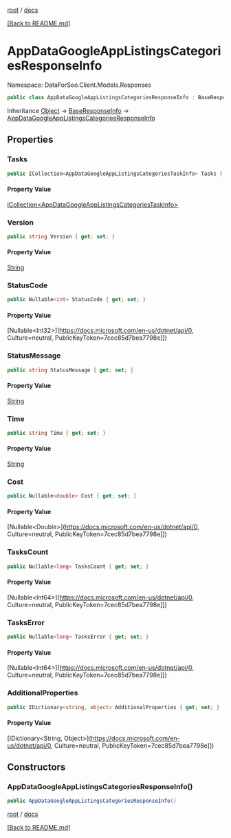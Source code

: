 [root](./../ "root") / [docs](./ "docs")

[[Back to README.md]](./../README.md "[Back to README.md]")

# AppDataGoogleAppListingsCategoriesResponseInfo

Namespace: DataForSeo.Client.Models.Responses

```csharp
public class AppDataGoogleAppListingsCategoriesResponseInfo : BaseResponseInfo
```

Inheritance [Object](https://docs.microsoft.com/en-us/dotnet/api/Object) → [BaseResponseInfo](./BaseResponseInfo.md) → [AppDataGoogleAppListingsCategoriesResponseInfo](./AppDataGoogleAppListingsCategoriesResponseInfo.md)

## Properties

### **Tasks**

```csharp
public ICollection<AppDataGoogleAppListingsCategoriesTaskInfo> Tasks { get; set; }
```

#### Property Value

[ICollection&lt;AppDataGoogleAppListingsCategoriesTaskInfo&gt;](./AppDataGoogleAppListingsCategoriesTaskInfo.md)<br>

### **Version**

```csharp
public string Version { get; set; }
```

#### Property Value

[String](https://docs.microsoft.com/en-us/dotnet/api/String)<br>

### **StatusCode**

```csharp
public Nullable<int> StatusCode { get; set; }
```

#### Property Value

[Nullable&lt;Int32&gt;](https://docs.microsoft.com/en-us/dotnet/api/0, Culture=neutral, PublicKeyToken=7cec85d7bea7798e]])<br>

### **StatusMessage**

```csharp
public string StatusMessage { get; set; }
```

#### Property Value

[String](https://docs.microsoft.com/en-us/dotnet/api/String)<br>

### **Time**

```csharp
public string Time { get; set; }
```

#### Property Value

[String](https://docs.microsoft.com/en-us/dotnet/api/String)<br>

### **Cost**

```csharp
public Nullable<double> Cost { get; set; }
```

#### Property Value

[Nullable&lt;Double&gt;](https://docs.microsoft.com/en-us/dotnet/api/0, Culture=neutral, PublicKeyToken=7cec85d7bea7798e]])<br>

### **TasksCount**

```csharp
public Nullable<long> TasksCount { get; set; }
```

#### Property Value

[Nullable&lt;Int64&gt;](https://docs.microsoft.com/en-us/dotnet/api/0, Culture=neutral, PublicKeyToken=7cec85d7bea7798e]])<br>

### **TasksError**

```csharp
public Nullable<long> TasksError { get; set; }
```

#### Property Value

[Nullable&lt;Int64&gt;](https://docs.microsoft.com/en-us/dotnet/api/0, Culture=neutral, PublicKeyToken=7cec85d7bea7798e]])<br>

### **AdditionalProperties**

```csharp
public IDictionary<string, object> AdditionalProperties { get; set; }
```

#### Property Value

[IDictionary&lt;String, Object&gt;](https://docs.microsoft.com/en-us/dotnet/api/0, Culture=neutral, PublicKeyToken=7cec85d7bea7798e]])<br>

## Constructors

### **AppDataGoogleAppListingsCategoriesResponseInfo()**

```csharp
public AppDataGoogleAppListingsCategoriesResponseInfo()
```

[root](./../ "root") / [docs](./ "docs")

[[Back to README.md]](./../README.md "[Back to README.md]")